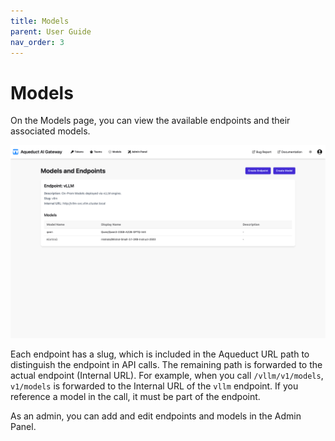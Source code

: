 ```yaml
---
title: Models
parent: User Guide
nav_order: 3
---
```


# Models

On the Models page, you can view the available endpoints and their associated models.

![Models Page](../assets/user_guide/models_page.png)

Each endpoint has a slug, which is included in the Aqueduct URL path to distinguish the endpoint in API calls. The remaining path is forwarded to the actual endpoint (Internal URL). For example, when you call `/vllm/v1/models`, `v1/models` is forwarded to the Internal URL of the `vllm` endpoint. If you reference a model in the call, it must be part of the endpoint.

As an admin, you can add and edit endpoints and models in the Admin Panel.

